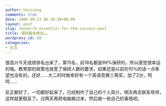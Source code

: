 ```yaml
---
author: hesicong
comments: true
date: 2006-09-13 06:39:58+00:00
layout: post
slug: research-essential-for-the-success-paul
title: 保研基本成功……
wordpress_id: 58
categories:
- 生活
---
```



很高兴今天成绩排名出来了，第15名，前18名都是99%保研的，所以感觉很幸运的哦。教育部的政策也放宽了保研人数的要求，如果还是以前的10%的话一点希望也没有的。还好……大二的时候幸好有一个英语竞赛三等奖，加了2分，呵呵……

反正都好了，一切都好起来了。已经制作了自己的个人简介，明天再去联系导师，这样就更稳妥了。过两天再把电脑搬过来，然后做一些自己的事情吧。
